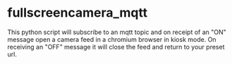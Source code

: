 # fullscreencamera_mqtt
This python script will subscribe to an mqtt topic and on receipt of an "ON" message open a camera feed in a chromium browser in kiosk mode.  On receiving an "OFF" message it will close the feed and return to your preset url.
